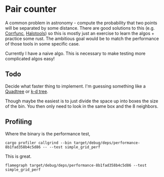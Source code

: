 # Pair counter

A common problem in astronomy - compute the probability that two points will be separated by some distance.
There are good solutions to this (e.g. [Corrfunc](https://github.com/manodeep/Corrfunc), [Halotools](https://github.com/astropy/halotools)) so this is mostly just an exercise to learn the algos + practice some rust. The ambitious goal would be to match the performance of those tools in some specific case.

Currently I have a naive algo. This is necessary to make testing more complicated algos easy!

## Todo

Decide what faster thing to implement. I'm guessing something like a [Quadtree](https://en.wikipedia.org/wiki/Quadtree) or [k-d tree](https://en.wikipedia.org/wiki/Quadtree).

Though maybe the easiest is to just divide the space up into boxes the size of the bin. You then only need to look in the same box and the 8 neighbors.

## Profiling

Where the binary is the performance test,
```
cargo profiler callgrind --bin target/debug/deps/performance-8b1fad358b4c5d86 -- --test simple_grid_perf
```

This is great.
```
flamegraph target/debug/deps/performance-8b1fad358b4c5d86 --test simple_grid_perf
```
